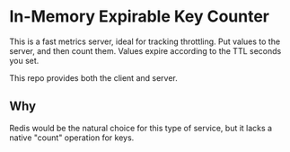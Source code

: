 # In-Memory Expirable Key Counter

This is a fast metrics server, ideal for tracking throttling. Put values to the server, and then count them.
Values expire according to the TTL seconds you set.

This repo provides both the client and server. 

## Why

Redis would be the natural choice for this type of service, but it lacks a native "count" operation for keys.
